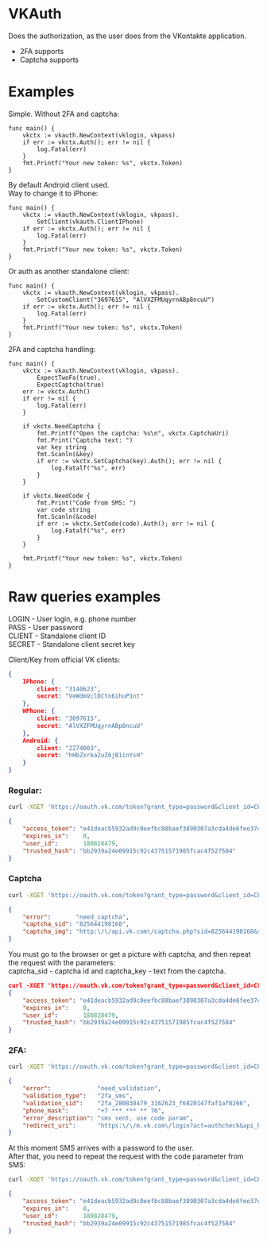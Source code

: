 # VKAuth
Does the authorization, as the user does from the VKontakte application.  

- 2FA supports  
- Captcha supports  

# Examples

Simple. Without 2FA and captcha:  
```golang
func main() {
	vkctx := vkauth.NewContext(vklogin, vkpass)
	if err := vkctx.Auth(); err != nil {
		log.Fatal(err)
	}
	fmt.Printf("Your new token: %s", vkctx.Token)
}
```

By default Android client used.  
Way to change it to iPhone:  
```golang
func main() {
	vkctx := vkauth.NewContext(vklogin, vkpass).
	    SetClient(vkauth.ClientIPhone)
	if err := vkctx.Auth(); err != nil {
		log.Fatal(err)
	}
	fmt.Printf("Your new token: %s", vkctx.Token)
}
```

Or auth as another standalone client:  
```golang
func main() {
	vkctx := vkauth.NewContext(vklogin, vkpass).
	    SetCustomClient("3697615", "AlVXZFMUqyrnABp8ncuU")
	if err := vkctx.Auth(); err != nil {
		log.Fatal(err)
	}
	fmt.Printf("Your new token: %s", vkctx.Token)
}
```

2FA and captcha handling:
```golang
func main() {
	vkctx := vkauth.NewContext(vklogin, vkpass).
	    ExpectTwoFa(true).
	    ExpectCaptcha(true)
	err := vkctx.Auth()
	if err != nil {
		log.Fatal(err)
	}

	if vkctx.NeedCaptcha {
		fmt.Printf("Open the captcha: %s\n", vkctx.CaptchaUri)
		fmt.Print("Captcha text: ")
		var key string
		fmt.Scanln(&key)
		if err := vkctx.SetCaptcha(key).Auth(); err != nil {
			log.Fatalf("%s", err)
		}
	}

	if vkctx.NeedCode {
		fmt.Print("Code from SMS: ")
		var code string
		fmt.Scanln(&code)
		if err := vkctx.SetCode(code).Auth(); err != nil {
			log.Fatalf("%s", err)
		}
	}

	fmt.Printf("Your new token: %s", vkctx.Token)
}
```

# Raw queries examples

LOGIN - User login, e.g. phone number  
PASS - User password  
CLIENT - Standalone client ID  
SECRET - Standalone client secret key  
  
Client/Key from official VK clients:
```json
{
	IPhone: {
		client: "3140623",
		secret: "VeWdmVclDCtn6ihuP1nt"
	},
	WPhone: {
		client: "3697615",
		secret: "AlVXZFMUqyrnABp8ncuU"
	},
	Android: {
		client: "2274003",
		secret: "hHbZxrka2uZ6jB1inYsH"
	}
}
```

### Regular:

```bash
curl -XGET 'https://oauth.vk.com/token?grant_type=password&client_id=CLIENT&client_secret=SECRET&username=LOGIN&password=PASS&v=5.40&2fa_supported=1'
```
```json
{
	"access_token": "e41deacb5932ad9c0eefbc88baef3890307a3cda4de6fee37cbed1c952247e7e3c4a5a0f1f0cb943a8635",
	"expires_in":    0,
	"user_id":       180828479,
	"trusted_hash": "bb2939a24e09915c92c43751571985fcac4f527584"
}
```

### Captcha

```bash
curl -XGET 'https://oauth.vk.com/token?grant_type=password&client_id=CLIENT&client_secret=SECRET&username=LOGIN&password=PASS&v=5.40&2fa_supported=1'
```
```json
{
	"error":       "need_captcha",
	"captcha_sid": "825644198168",
	"captcha_img": "http:\/\/api.vk.com\/captcha.php?sid=825644198168&s=1"
}
```

You must go to the browser or get a picture with captcha, and then repeat the request with the parameters:    
captcha_sid - captcha id and captcha_key - text from the captcha.  

```json
curl -XGET 'https://oauth.vk.com/token?grant_type=password&client_id=CLIENT&client_secret=SECRET&username=LOGIN&password=PASS&v=5.40&2fa_supported=1&captcha_sid=825644198168&captcha_key=ABCD1234'
{
	"access_token": "e41deacb5932ad9c0eefbc88baef3890307a3cda4de6fee37cbed1c952247e7e3c4a5a0f1f0cb943a8635",
	"expires_in":    0,
	"user_id":       180828479,
	"trusted_hash": "bb2939a24e09915c92c43751571985fcac4f527584"
}
```

### 2FA:

```bash
curl -XGET 'https://oauth.vk.com/token?grant_type=password&client_id=CLIENT&client_secret=SECRET&username=LOGIN&password=PASS&v=5.40&2fa_supported=1'
```
```json
{
	"error":             "need_validation",
	"validation_type":   "2fa_sms",
	"validation_sid":    "2fa_280838479_3162623_f6820147faf1af8266",
	"phone_mask":        "+7 *** *** ** 76",
	"error_description": "sms sent, use code param",
	"redirect_uri":      "https:\/\/m.vk.com\/login?act=authcheck&api_hash=02a80f3eaf756bfd3e"
}
```

At this moment SMS arrives with a password to the user.  
After that, you need to repeat the request with the code parameter from SMS:  

```bash
curl -XGET 'https://oauth.vk.com/token?grant_type=password&client_id=CLIENT&client_secret=SECRET&username=LOGIN&password=PASS&v=5.40&2fa_supported=1&code=032744'
```
```json
{
	"access_token": "e41deacb5932ad9c0eefbc88baef3890307a3cda4de6fee37cbed1c952247e7e3c4a5a0f1f0cb943a8635",
	"expires_in":    0,
	"user_id":       180828479,
	"trusted_hash": "bb2939a24e09915c92c43751571985fcac4f527584"
}
```